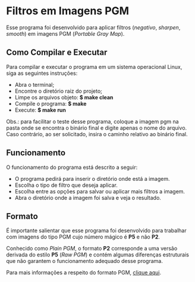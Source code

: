 # Filtros em Imagens PGM

Esse programa foi desenvolvido para aplicar filtros (*negativo*, *sharpen*, *smooth*) em imagens PGM (*Portable Gray Map*).

## Como Compilar e Executar

Para compilar e executar o programa em um sistema operacional Linux, siga as seguintes instruções:

* Abra o terminal;
* Encontre o diretório raiz do projeto;
* Limpe os arquivos objeto:
	**$ make clean** 
* Compile o programa: 
	**$ make**
* Execute:
	**$ make run**

Obs.: para facilitar o teste desse programa, coloque a imagem pgm na pasta onde se encontra o binário final e digite apenas o nome do arquivo. Caso contrário, ao ser solicitado, insira o caminho relativo ao binário final.

## Funcionamento

O funcionamento do programa está descrito a seguir:

* O programa pedirá para inserir o diretório onde está a imagem.
* Escolha o tipo de filtro que deseja aplicar.
* Escolha entre as opções para salvar ou aplicar mais filtros a imagem.
* Abra o diretório onde a imagem foi salva e veja o resultado.

## Formato

É importante salientar que esse programa foi desenvolvido para trabalhar com imagens do tipo PGM cujo número mágico é **P5** e não **P2**.
 
Conhecido como *Plain PGM*, o formato **P2** corresponde a uma versão derivada do estilo **P5** (*Raw PGM*) e contém algumas diferenças estruturais que não garantem o funcionamento adequado desse programa.

Para mais informações a respeito do formato PGM, [clique aqui](http://netpbm.sourceforge.net/doc/pgm.html).


